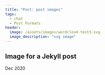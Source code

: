 ```yaml
---
title: "Post: post images"
tags:
  - chat
  - Post Formats
header:
  image: /assets/images/wordcloud-test3.svg
  image_description: "svg image"
---
```

## Image for a Jekyll post
Dec 2020
